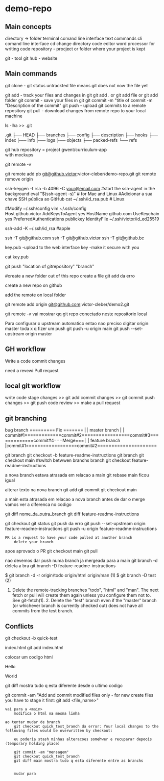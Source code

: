 # demo-repo

## Main concepts


directory -> folder
terminal comand line interface text commands
cli comand line interface
cd change directory
code editor word processor for writing code
repository - procject or folder where your project is kept

git  - tool 
git hub - website

## Main commands

git clone   -
git status
untrackted file means git does not now the file yet

git add 	- track your files and changes in git
git add . or git add file or git add folder
git commit 	- save your files in git
git commit -m "title of commit -m "Description of the commit"
git push 	- upload git commits to a remote repository
git pull 	- download changes from remote repo to your local machine

ls -lha >> .git

.git
├── HEAD
├── branches
├── config
├── description
├── hooks
├── index
├── info
├── logs
├── objects
├── packed-refs
└── refs



git hub 
repository = project
	gwent/curriculum-app	
		with mockups
	

git remote -v

git remote add pb git@github.victor:victor-cleber/demo-repo.git
git remote remove origin


ssh-keygen -t rsa -b 4096 -C your@email.com
#start the ssh-agent in the background
    eval "$(ssh-agent -s)" # for Mac and Linux
#Adicionar a sua chave SSH pública ao GitHub
    cat ~/.ssh/id_rsa.pub # Linux

#Modify ~/.ssh/config
    vim  ~/.ssh/config     
Host github.victor
    AddKeysToAgent yes
    HostName github.com
    UseKeychain yes
    PreferredAuthentications publickey
    IdentityFile ~/.ssh/victor/id_ed25519

ssh-add -K ~/.ssh/id_rsa #apple

ssh -T git@github.com
ssh -T git@github.victor
ssh -T git@github.bc



key.pub -upload to the web interface
key     -make it secure with you


cat key.pub

git push "location of gitrepository" "branch"


#create a new folder out of this repo
create a file
git add da erro


create a new repo on github

add the remote on local folder 

git remote add origin git@github.com:victor-cleber/demo2.git

git remote -v vai mostrar qq git repo conectado neste repositorio local

Para configurar o upstream automatico entao nao preciso digitar origin master toda x q fizer um push
git push -u origin main
git push --set-upstream origin master


## GH workflow
Write a code 
commit changes

need a revewi
Pull request


## local git workflow
write code
stage changes   >> git add 
commit changes  >> git commit
push changes    >> git push
code review >> make a pull request



## git branching

bug branch                         ========= Fix =======
                                  |                     | 
master branch                     |                     |  
        commit#1=============commit#2=================commit#3=============commit#4===Merge===
                                |                                                       |
                feature branch  |commit#1==================commit#2=====================



git branch
git checkout -b feature-readme-instructions
git branch
git checkout main #switch betwwen branchs
branch
git checkout  feature-readme-instructions

a nova branch estava atrasada em relacao a main 
git rebase main ficou igual

alterar texto na nova branch
git add
git commit
git checkout main

a main esta atrasada em relacao a nova branch
antes de dar o merge vamos ver a diferenca no codigo

git diff nome_da_outra_branch
git diff feature-readme-instructions

git checkout 
git status
git push da erro
     git push --set-upstream origin feature-readme-instructions
     git push -u origin feature-readme-instructions

    PR is a request to have your code pulled at another branch
        delete your branch
apos aprovado o PR 
git checkout main
git pull

nao devemos dar push numa branch ja mergeada para a main
git branch -d deleta a bra
git branch -D feature-readme-instructions


$ git branch -d -r origin/todo origin/html origin/man   (1)
$ git branch -D test                                    (2)

1. Delete the remote-tracking branches "todo", "html" and "man". The next fetch or pull will create them again unless you configure them not
           to. See git-fetch(1).
           2. Delete the "test" branch even if the "master" branch (or whichever branch is currently checked out) does not have all commits from the
           test branch.


## Conflicts

git checkout -b quick-test

index.html 
git add index.html

colocar um codigo html
<div>Hello</div>
<p>World</p>

git diff mostra tudo q esta diferente desde o ultimo codigo





git commit -am "Add and commit modified files only - for new create files you have to stage it first: git add <file_name>"

    vai para a <main>
        modifica o html na mesma linha

    ao tentar mudar de branch 
        git checkout quick_test_branch da error: Your local changes to the following files would be overwritten by checkout:

        eu poderia stash minhas alteracoes somehwer e recuparar depoois (temporary holding place)

        git commit -am "mensagem"
        git checkout quick_test_branch
        git diff main mostra tudo q esta diferente entre as branchs


        mudar para 
